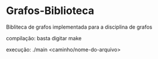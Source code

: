 # Grafos-Biblioteca

Bibliteca de grafos implementada para a disciplina de grafos

compilação: basta digitar make

execução: ./main <caminho/nome-do-arquivo>
